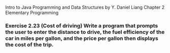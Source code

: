 Intro to Java Programming and Data Structures by Y. Daniel Liang
Chapter 2 Elementary Programming

### Exercise 2.23 (Cost of driving) Write a program that prompts the user to enter the distance to drive, the fuel efficiency of the car in miles per gallon, and the price per gallon then displays the cost of the trip.
